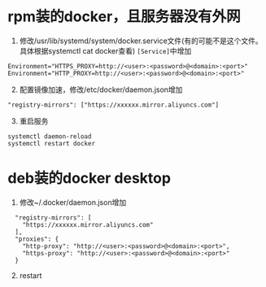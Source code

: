 # rpm装的docker，且服务器没有外网
1. 修改/usr/lib/systemd/system/docker.service文件(有的可能不是这个文件。具体根据systemctl cat docker查看) `[Service]`中增加
```
Environment="HTTPS_PROXY=http://<user>:<password>@<domain>:<port>"
Environment="HTTP_PROXY=http://<user>:<password>@<domain>:<port>"
```
2. 配置镜像加速，修改/etc/docker/daemon.json增加
```
"registry-mirrors": ["https://xxxxxx.mirror.aliyuncs.com"]
```
3. 重启服务
```
systemctl daemon-reload
systemctl restart docker
```

# deb装的docker desktop
1. 修改~/.docker/daemon.json增加
```
  "registry-mirrors": [
    "https://xxxxxx.mirror.aliyuncs.com"
  ],
  "proxies": {
    "http-proxy": "http://<user>:<password>@<domain>:<port>",
    "https-proxy": "http://<user>:<password>@<domain>:<port>"
  }
```
2. restart